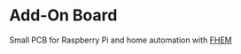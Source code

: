 Add-On Board
============

Small PCB for Raspberry Pi and home automation with [FHEM](http://fhem.de/fhem.html)

